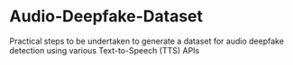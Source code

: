 # Audio-Deepfake-Dataset
Practical steps to be undertaken to generate a dataset for audio deepfake detection using various Text-to-Speech (TTS) APIs

